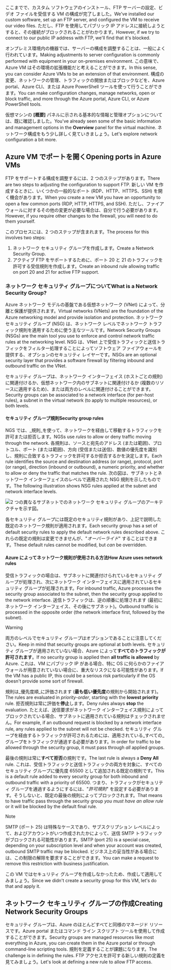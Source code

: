 <span data-ttu-id="ecf48-101">ここまでで、カスタム ソフトウェアのインストール、FTP サーバーの設定、ビデオ ファイルを受信する VM の構成が完了しました。</span><span class="sxs-lookup"><span data-stu-id="ecf48-101">We've installed our custom software, set up an FTP server, and configured the VM to receive our video files.</span></span> <span data-ttu-id="ecf48-102">ただし、FTP を使用してパブリック IP アドレスに接続しようとすると、その接続がブロックされることがわかります。</span><span class="sxs-lookup"><span data-stu-id="ecf48-102">However, if we try to connect to our public IP address with FTP, we'll find that it's blocked.</span></span> 

<span data-ttu-id="ecf48-103">オンプレミス環境内の機器では、サーバーの構成を調整することは、一般によく行われています。</span><span class="sxs-lookup"><span data-stu-id="ecf48-103">Making adjustments to server configuration is commonly performed with equipment in your on-premises environment.</span></span> <span data-ttu-id="ecf48-104">この意味で、Azure VM はその環境の拡張機能だと考えることができます。</span><span class="sxs-lookup"><span data-stu-id="ecf48-104">In this sense, you can consider Azure VMs to be an extension of that environment.</span></span> <span data-ttu-id="ecf48-105">構成の変更、ネットワークの管理、トラフィックの開放またはブロックなどを、Azure portal、Azure CLI、または Azure PowerShell ツールを使って行うことができます。</span><span class="sxs-lookup"><span data-stu-id="ecf48-105">You can make configuration changes, manage networks, open or block traffic, and more through the Azure portal, Azure CLI, or Azure PowerShell tools.</span></span>

<span data-ttu-id="ecf48-106">仮想マシンの **[概要]** パネルに示される基本的な情報と管理オプションについては、既に確認しました。</span><span class="sxs-lookup"><span data-stu-id="ecf48-106">You've already seen some of the basic information and management options in the **Overview** panel for the virtual machine.</span></span> <span data-ttu-id="ecf48-107">ネットワーク構成をもう少し詳しく見ていきましょう。</span><span class="sxs-lookup"><span data-stu-id="ecf48-107">Let's explore network configuration a bit more.</span></span>

## <a name="opening-ports-in-azure-vms"></a><span data-ttu-id="ecf48-108">Azure VM でポートを開く</span><span class="sxs-lookup"><span data-stu-id="ecf48-108">Opening ports in Azure VMs</span></span>

<!-- TODO: Azure portal is inconsistent here in applying the NSG.
By default, new VMs are locked down. 

Apps can make outgoing requests, but the only inbound traffic allowed is from the virtual network (e.g. other resources on the same local network), and from Azure's Load Balancer (probe checks). -->

<span data-ttu-id="ecf48-109">FTP をサポートする構成を調整するには、2 つのステップがあります。</span><span class="sxs-lookup"><span data-stu-id="ecf48-109">There are two steps to adjusting the configuration to support FTP.</span></span> <span data-ttu-id="ecf48-110">新しい VM を作成するときに、いくつかの一般的なポート (RDP、HTTP、HTTPS、SSH) を開く機会があります。</span><span class="sxs-lookup"><span data-stu-id="ecf48-110">When you create a new VM you have an opportunity to open a few common ports (RDP, HTTP, HTTPS, and SSH).</span></span> <span data-ttu-id="ecf48-111">ただし、ファイアウォールに対するその他の変更が必要な場合は、自分で行う必要があります。</span><span class="sxs-lookup"><span data-stu-id="ecf48-111">However, if you require other changes to the firewall, you will need to do them yourself.</span></span>

<span data-ttu-id="ecf48-112">このプロセスには、2 つのステップが含まれます。</span><span class="sxs-lookup"><span data-stu-id="ecf48-112">The process for this involves two steps:</span></span>

1. <span data-ttu-id="ecf48-113">ネットワーク セキュリティ グループを作成します。</span><span class="sxs-lookup"><span data-stu-id="ecf48-113">Create a Network Security Group.</span></span>
2. <span data-ttu-id="ecf48-114">アクティブ FTP をサポートするために、ポート 20 と 21 のトラフィックを許可する受信規則を作成します。</span><span class="sxs-lookup"><span data-stu-id="ecf48-114">Create an inbound rule allowing traffic on port 20 and 21 for active FTP support.</span></span>

### <a name="what-is-a-network-security-group"></a><span data-ttu-id="ecf48-115">ネットワーク セキュリティ グループについて</span><span class="sxs-lookup"><span data-stu-id="ecf48-115">What is a Network Security Group?</span></span>

<span data-ttu-id="ecf48-116">Azure ネットワーク モデルの基盤である仮想ネットワーク (VNet) によって、分離と保護が提供されます。</span><span class="sxs-lookup"><span data-stu-id="ecf48-116">Virtual networks (VNets) are the foundation of the Azure networking model and provide isolation and protection.</span></span> <span data-ttu-id="ecf48-117">ネットワーク セキュリティ グループ (NSG) は、ネットワーク レベルでネットワーク トラフィック規則を適用するために使う主なツールです。</span><span class="sxs-lookup"><span data-stu-id="ecf48-117">Network Security Groups (NSGs) are the main tool you use to enforce and control network traffic rules at the networking level.</span></span> <span data-ttu-id="ecf48-118">NSG は、VNet 上で受信トラフィックと送信トラフィックをフィルター処理することによってソフトウェア ファイアウォールを提供する、オプションのセキュリティ レイヤーです。</span><span class="sxs-lookup"><span data-stu-id="ecf48-118">NSGs are an optional security layer that provides a software firewall by filtering inbound and outbound traffic on the VNet.</span></span> 

<span data-ttu-id="ecf48-119">セキュリティ グループは、ネットワーク インターフェイス (ホストごとの規則) に関連付けるか、仮想ネットワーク内のサブネットに関連付けるか (複数のリソースに適用するため)、または両方のレベルに関連付けることができます。</span><span class="sxs-lookup"><span data-stu-id="ecf48-119">Security groups can be associated to a network interface (for per-host rules), a subnet in the virtual network (to apply to multiple resources), or both levels.</span></span> 

#### <a name="security-group-rules"></a><span data-ttu-id="ecf48-120">セキュリティ グループ規則</span><span class="sxs-lookup"><span data-stu-id="ecf48-120">Security group rules</span></span>

<span data-ttu-id="ecf48-121">NGS では、_規則_を使って、ネットワークを経由して移動するトラフィックを許可または拒否します。</span><span class="sxs-lookup"><span data-stu-id="ecf48-121">NGSs use _rules_ to allow or deny traffic moving through the network.</span></span> <span data-ttu-id="ecf48-122">各規則は、ソースと宛先のアドレス (または範囲)、プロトコル、ポート (または範囲)、方向 (受信または送信)、数値の優先度を識別し、規則に合致するトラフィックを許可するか拒否するかを決定します。</span><span class="sxs-lookup"><span data-stu-id="ecf48-122">Each rule identifies the source and destination address (or range), protocol, port (or range), direction (inbound or outbound), a numeric priority, and whether to allow or deny the traffic that matches the rule.</span></span> <span data-ttu-id="ecf48-123">次の図は、サブネットとネットワーク インターフェイスのレベルで適用された NSG 規則を示したものです。</span><span class="sxs-lookup"><span data-stu-id="ecf48-123">The following illustration shows NSG rules applied at the subnet and network interface levels.</span></span>

![2 つの異なるサブネットでのネットワーク セキュリティ グループのアーキテクチャを示す図。](../media/7-nsg-rules.png)

<span data-ttu-id="ecf48-127">各セキュリティ グループには既定のセキュリティ規則があり、上記で説明した既定のネットワーク規則が適用されます。</span><span class="sxs-lookup"><span data-stu-id="ecf48-127">Each security group has a set of default security rules to apply the default network rules described above.</span></span> <span data-ttu-id="ecf48-128">これらの既定の規則は変更できませんが、"_オーバーライド_" することはできます。</span><span class="sxs-lookup"><span data-stu-id="ecf48-128">These default rules cannot be modified, but _can_ be overridden.</span></span>

#### <a name="how-azure-uses-network-rules"></a><span data-ttu-id="ecf48-129">Azure によってネットワーク規則が使用される方法</span><span class="sxs-lookup"><span data-stu-id="ecf48-129">How Azure uses network rules</span></span>

<span data-ttu-id="ecf48-130">受信トラフィックの場合は、サブネットに関連付けられているセキュリティ グループが処理され、次にネットワーク インターフェイスに適用されているセキュリティ グループが処理されます。</span><span class="sxs-lookup"><span data-stu-id="ecf48-130">For inbound traffic, Azure processes the security group associated to the subnet, then the security group applied to the network interface.</span></span> <span data-ttu-id="ecf48-131">送信トラフィックは、逆の順番に処理されます (最初にネットワーク インターフェイス、その後にサブネット)。</span><span class="sxs-lookup"><span data-stu-id="ecf48-131">Outbound traffic is processed in the opposite order (the network interface first, followed by the subnet).</span></span>

> [!WARNING]
> <span data-ttu-id="ecf48-132">両方のレベルでセキュリティ グループはオプションであることに注意してください。</span><span class="sxs-lookup"><span data-stu-id="ecf48-132">Keep in mind that security groups are optional at both levels.</span></span> <span data-ttu-id="ecf48-133">セキュリティ グループが適用されていない場合、Azure によって**すべてのトラフィックが許可されます**。</span><span class="sxs-lookup"><span data-stu-id="ecf48-133">If no security group is applied then **all traffic is allowed** by Azure.</span></span> <span data-ttu-id="ecf48-134">これは、VM にパブリック IP がある場合、特に OS に何らかのファイアウォールが用意されていない場合に、重大なリスクになる可能性があります。</span><span class="sxs-lookup"><span data-stu-id="ecf48-134">If the VM has a public IP, this could be a serious risk particularly if the OS doesn't provide some sort of firewall.</span></span>

<span data-ttu-id="ecf48-135">規則は_優先度順_に評価されます (**最も低い優先度**の規則から開始されます)。</span><span class="sxs-lookup"><span data-stu-id="ecf48-135">The rules are evaluated in _priority-order_, starting with the **lowest priority** rule.</span></span> <span data-ttu-id="ecf48-136">拒否規則は常に評価を**停止**します。</span><span class="sxs-lookup"><span data-stu-id="ecf48-136">Deny rules always **stop** the evaluation.</span></span> <span data-ttu-id="ecf48-137">たとえば、送信要求がネットワーク インターフェイス規則によってブロックされている場合、サブネットに適用されている規則はチェックされません。</span><span class="sxs-lookup"><span data-stu-id="ecf48-137">For example, if an outbound request is blocked by a network interface rule, any rules applied to the subnet will not be checked.</span></span> <span data-ttu-id="ecf48-138">セキュリティ グループを経由するトラフィックが許可されるためには、適用されている_すべての_グループをトラフィックが通過する必要があります。</span><span class="sxs-lookup"><span data-stu-id="ecf48-138">In order for traffic to be allowed through the security group, it must pass through _all_ applied groups.</span></span>

<span data-ttu-id="ecf48-139">最後の規則は常に**すべて拒否**の規則です。</span><span class="sxs-lookup"><span data-stu-id="ecf48-139">The last rule is always a **Deny All** rule.</span></span> <span data-ttu-id="ecf48-140">これは、受信トラフィックと送信トラフィックの両方を対象に、すべてのセキュリティ グループに優先度 65500 として追加される既定の規則です。</span><span class="sxs-lookup"><span data-stu-id="ecf48-140">This is a default rule added to every security group for both inbound and outbound traffic with a priority of 65500.</span></span> <span data-ttu-id="ecf48-141">つまり、トラフィックがセキュリティ グループを通過するようにするには、"_許可規則_" を設定する必要があります。そうしないと、既定の最後の規則によってブロックされます。</span><span class="sxs-lookup"><span data-stu-id="ecf48-141">That means to have traffic pass through the security group _you must have an allow rule_ or it will be blocked by the default final rule.</span></span>

> [!NOTE]
> <span data-ttu-id="ecf48-142">SMTP (ポート 25) は特殊なケースであり、サブスクリプション レベルによって、およびアカウントがいつ作成されたかによって、送信 SMTP トラフィックがブロックされる可能性があります。</span><span class="sxs-lookup"><span data-stu-id="ecf48-142">SMTP (port 25) is a special case, depending on your subscription level and when your account was created, outbound SMTP traffic may be blocked.</span></span> <span data-ttu-id="ecf48-143">ビジネス上の妥当性がある場合には、この制限の解除を要求することができます。</span><span class="sxs-lookup"><span data-stu-id="ecf48-143">You can make a request to remove this restriction with business justification.</span></span>

<span data-ttu-id="ecf48-144">この VM ではセキュリティ グループを作成しなかったため、作成して適用してみましょう。</span><span class="sxs-lookup"><span data-stu-id="ecf48-144">Since we didn't create a security group for this VM, let's do that and apply it.</span></span>

## <a name="creating-network-security-groups"></a><span data-ttu-id="ecf48-145">ネットワーク セキュリティ グループの作成</span><span class="sxs-lookup"><span data-stu-id="ecf48-145">Creating Network Security Groups</span></span>

<span data-ttu-id="ecf48-146">セキュリティ グループは、Azure のほとんどすべてと同様のマネージド リソースです。Azure portal またはコマンド ライン スクリプト ツールを使用して作成することができます。</span><span class="sxs-lookup"><span data-stu-id="ecf48-146">Security groups are managed resources like most everything in Azure, you can create them in the Azure portal or through command-line scripting tools.</span></span> <span data-ttu-id="ecf48-147">規則を定義することが課題になります。</span><span class="sxs-lookup"><span data-stu-id="ecf48-147">The challenge is in defining the rules.</span></span> <span data-ttu-id="ecf48-148">FTP アクセスを許可する新しい規則の定義を見てみましょう。</span><span class="sxs-lookup"><span data-stu-id="ecf48-148">Let's look at defining a new rule to allow FTP access.</span></span>